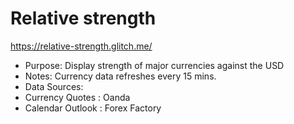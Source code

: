 # Relative strength
https://relative-strength.glitch.me/
<ul>
<li>Purpose: Display strength of major currencies against the USD</li>
<li>Notes: Currency data refreshes every 15 mins.</li>
<li>Data Sources:</li>
  <li>Currency Quotes : Oanda</li>
  <li>Calendar Outlook : Forex Factory</li>
</ul>
